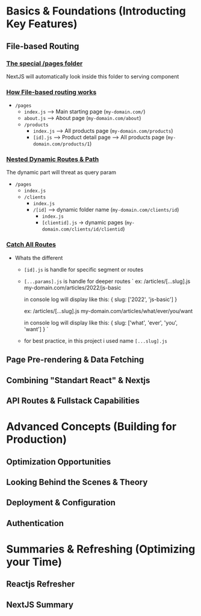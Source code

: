 # Basics & Foundations (Introducting Key Features)
## File-based Routing
### <u>The special /pages folder</u>
 NextJS will automatically look inside this folder to serving component

 ### <u>How File-based routing works</u>
  - `/pages`
    - `index.js`  --> Main starting page (`my-domain.com/`)
    - `about.js`  --> About page (`my-domain.com/about`)
    - `/products`
      - `index.js` --> All products page (`my-domain.com/products`)
      - `[id].js` --> Product detail page --> All products page (`my-domain.com/products/1`)

  ### <u>Nested Dynamic Routes & Path</u>
  The dynamic part will threat as query param

  - `/pages`
    - `index.js`
    - `/clients`
      - `index.js`
      - `/[id]`  --> dynamic folder name (`my-domain.com/clients/id`)
        - `index.js`
        - `[clientid].js`   -> dynamic pages (`my-domain.com/clients/id/clientid`)

  ### <u>Catch All Routes</u>
  - Whats the different
    - `[id].js` is handle for specific segment or routes
    - `[...params].js` is handle for deeper routes
     `
      ex: /articles/[...slug].js
        my-domain.com/articles/2022/js-basic

        in console log will display like this:
        {
          slug: ['2022', 'js-basic']
        }

      ex: /articles/[...slug].js
        my-domain.com/articles/what/ever/you/want

        in console log will display like this:
        {
          slug: ['what', 'ever', 'you', 'want']
        }
    `

    - for best practice, in this project i used name `[...slug].js`



## Page Pre-rendering & Data Fetching
## Combining "Standart React" & Nextjs
## API Routes & Fullstack Capabilities


# Advanced Concepts (Building for Production)
## Optimization Opportunities
## Looking Behind the Scenes & Theory
## Deployment & Configuration
## Authentication


# Summaries & Refreshing (Optimizing your Time)
## Reactjs Refresher
## NextJS Summary